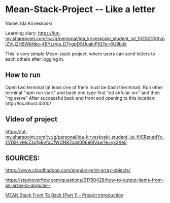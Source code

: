 # Mean-Stack-Project -- Like a letter

Name: Ida Kirveskoski

Learning diary: https://lut-my.sharepoint.com/:w:/g/personal/ida_kirveskoski_student_lut_fi/ES2GX9vpjZVLj2H6WkNko-4BYLrvia_D7ygpDSUuakIPtQ?e=6U9bJk 

This is very simple Mean-stack project, where users can send letters to each others after logging in.

## How to run

Open two terminal (at least one of them must be bash therminal). Run other terminal "npm run start" and bash one type first "cd anfular-src" and then "ng serve"
After successful back and front end opening to this location: http://localhost:4200/ 

## Video of project
https://lut-my.sharepoint.com/:v:/g/personal/ida_kirveskoski_student_lut_fi/ERzuedYx_zVDjHlvMcZsofgBvfoCfWONR7oqz006e0IVaw?e=yx2Xe0

## SOURCES:

https://www.cloudhadoop.com/angular-print-array-objects/ 

https://stackoverflow.com/questions/61790428/how-to-output-items-from-an-array-in-angular--  

[MEAN Stack Front To Back [Part 1] - Project Introduction](https://www.youtube.com/watch?v=uONz0lEWft0&list=PLillGF-RfqbZMNtaOXJQiDebNXjVapWPZ&index=1)
